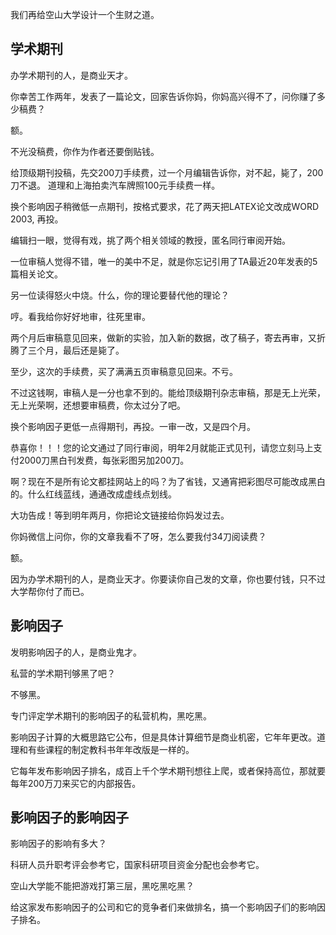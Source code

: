 我们再给空山大学设计一个生财之道。

## 学术期刊
办学术期刊的人，是商业天才。

你幸苦工作两年，发表了一篇论文，回家告诉你妈，你妈高兴得不了，问你赚了多少稿费？

额。

不光没稿费，你作为作者还要倒贴钱。

给顶级期刊投稿，先交200刀手续费，过一个月编辑告诉你，对不起，毙了，200刀不退。
道理和上海拍卖汽车牌照100元手续费一样。

换个影响因子稍微低一点期刊，按格式要求，花了两天把LATEX论文改成WORD 2003, 再投。

编辑扫一眼，觉得有戏，挑了两个相关领域的教授，匿名同行审阅开始。

一位审稿人觉得不错，唯一的美中不足，就是你忘记引用了TA最近20年发表的5篇相关论文。

另一位读得怒火中烧。什么，你的理论要替代他的理论？

哼。看我给你好好地审，往死里审。

两个月后审稿意见回来，做新的实验，加入新的数据，改了稿子，寄去再审，又折腾了三个月，最后还是毙了。

至少，这次的手续费，买了满满五页审稿意见回来。不亏。

不过这钱啊，审稿人是一分也拿不到的。能给顶级期刊杂志审稿，那是无上光荣，无上光荣啊，还想要审稿费，你太过分了吧。

换个影响因子更低一点得期刊，再投。一审一改，又是四个月。

恭喜你！！！您的论文通过了同行审阅，明年2月就能正式见刊，请您立刻马上支付2000刀黑白刊发费，每张彩图另加200刀。

啊？现在不是所有论文都挂网站上的吗？为了省钱，又通宵把彩图尽可能改成黑白的。什么红线蓝线，通通改成虚线点划线。

大功告成！等到明年两月，你把论文链接给你妈发过去。

你妈微信上问你，你的文章我看不了呀，怎么要我付34刀阅读费？

额。

因为办学术期刊的人，是商业天才。你要读你自己发的文章，你也要付钱，只不过大学帮你付了而已。

## 影响因子

发明影响因子的人，是商业鬼才。

私营的学术期刊够黑了吧？

不够黑。

专门评定学术期刊的影响因子的私营机构，黑吃黑。

影响因子计算的大概思路它公布，但是具体计算细节是商业机密，它年年更改。道理和有些课程的制定教科书年年改版是一样的。

它每年发布影响因子排名，成百上千个学术期刊想往上爬，或者保持高位，那就要每年200万刀来买它的内部报告。

## 影响因子的影响因子

影响因子的影响有多大？

科研人员升职考评会参考它，国家科研项目资金分配也会参考它。

空山大学能不能把游戏打第三层，黑吃黑吃黑？

给这家发布影响因子的公司和它的竞争者们来做排名，搞一个影响因子们的影响因子排名。



